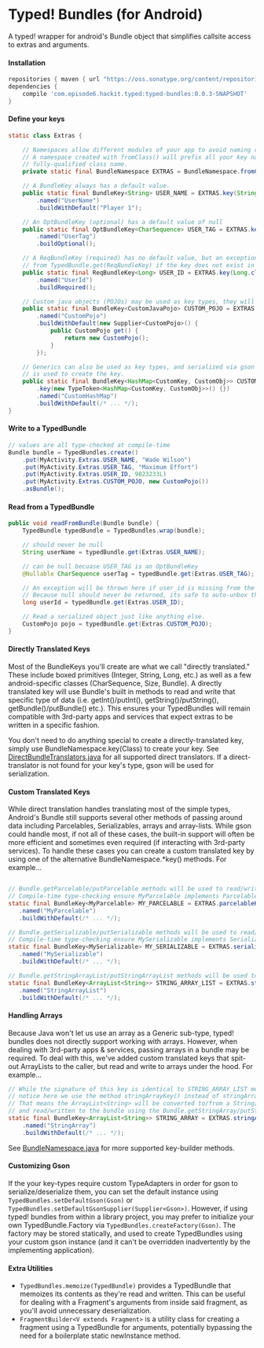 # Typed! Bundles (for Android)
A typed! wrapper for android's Bundle object that simplifies callsite access to extras and arguments.

#### Installation
```groovy
repositories { maven { url "https://oss.sonatype.org/content/repositories/snapshots/" } }
dependencies {
    compile 'com.episode6.hackit.typed:typed-bundles:0.0.3-SNAPSHOT'
}
```

#### Define your keys
```java
static class Extras {

    // Namespaces allow different modules of your app to avoid naming collisions.
    // A namespace created with fromClass() will prefix all your key names with the
    // fully-qualified class name.
    private static final BundleNamespace EXTRAS = BundleNamespace.fromClass(Extras.class);

    // A BundleKey always has a default value.
    public static final BundleKey<String> USER_NAME = EXTRAS.key(String.class)
        .named("UserName")
        .buildWithDefault("Player 1");

    // An OptBundleKey (optional) has a default value of null
    public static final OptBundleKey<CharSequence> USER_TAG = EXTRAS.key(CharSequence.class)
        .named("UserTag")
        .buildOptional();

    // A ReqBundleKey (required) has no default value, but an exception will be thrown
    // from TypedBundle.get(ReqBundleKey) if the key does not exist in the bundle
    public static final ReqBundleKey<Long> USER_ID = EXTRAS.key(Long.class)
        .named("UserId")
        .buildRequired();

    // Custom java objects (POJOs) may be used as key types, they will be serialized via gson
    public static final BundleKey<CustomJavaPojo> CUSTOM_POJO = EXTRAS.key(CustomJavaPojo.class)
        .named("CustomPojo")
        .buildWithDefault(new Supplier<CustomPojo>() {
            public CustomPojo get() {
                return new CustomPojo();
            }
        });

    // Generics can also be used as key types, and serialized via gson if a TypeToken
    // is used to create the key.
    public static final BundleKey<HashMap<CustomKey, CustomObj>> CUSTOM_HASHMAP = EXTRAS
        .key(new TypeToken<HashMap<CustomKey, CustomObj>>() {})
        .named("CustomHashMap")
        .buildWithDefault(/* ... */);
}
```

#### Write to a TypedBundle
```java
// values are all type-checked at compile-time
Bundle bundle = TypedBundles.create()
    .put(MyActivity.Extras.USER_NAME, "Wade Wilson")
    .put(MyActivity.Extras.USER_TAG, "Maximum Effort")
    .put(MyActivity.Extras.USER_ID, 9823233L)
    .put(MyActivity.Extras.CUSTOM_POJO, new CustomPojo())
    .asBundle();
```

#### Read from a TypedBundle
```java
public void readFromBundle(Bundle bundle) {
    TypedBundle typedBundle = TypedBundles.wrap(bundle);

    // should never be null
    String userName = typedBundle.get(Extras.USER_NAME);

    // can be null becuase USER_TAG is an OptBundleKey
    @Nullable CharSequence userTag = typedBundle.get(Extras.USER_TAG);

    // An exception will be thrown here if user_id is missing from the bundle.
    // Because null should never be returned, its safe to auto-unbox the returned Long.
    long userId = typedBundle.get(Extras.USER_ID);

    // Read a serialized object just like anything else.
    CustomPojo pojo = typedBundle.get(Extras.CUSTOM_POJO);
}
```

#### Directly Translated Keys
Most of the BundleKeys you'll create are what we call "directly translated." These include boxed primitives (Integer, String, Long, etc.) as well as a few android-specific classes (CharSequence, Size, Bundle). A directly translated key will use Bundle's built in methods to read and write that specific type of data (i.e. getInt()/putInt(), getString()/putString(), getBundle()/putBundle() etc.). This ensures your TypedBundles will remain compatible with 3rd-party apps and services that expect extras to be written in a specific fashion.

You don't need to do anything special to create a directly-translated key, simply use BundleNamespace.key(Class) to create your key. See [DirectBundleTranslators.java](src/main/java/com/episode6/hackit/typed/bundles/DirectBundleTranslators.java) for all supported direct translators. If a direct-translator is not found for your key's type, gson will be used for serialization.

#### Custom Translated Keys
While direct translation handles translating most of the simple types, Android's Bundle still supports several other methods of passing around data including Parcelables, Serializables, arrays and array-lists. While gson could handle most, if not all of these cases, the built-in support will often be more efficient and sometimes even required (if interacting with 3rd-party services). To handle these cases you can create a custom translated key by using one of the alternative BundleNamespace.*key() methods. For example...
 ```java

// Bundle.getParcelable/putParcelable methods will be used to read/write these objects
// Compile-time type-checking ensure MyParcelable implements Parcelable.
static final BundleKey<MyParcelable> MY_PARCELABLE = EXTRAS.parcelableKey(MyParcelable.class)
    .named("MyParcelable")
    .buildWithDefault(/* ... */);

// Bundle.getSerializable/putSerializable methods will be used to read/write these objects
// Compile-time type-checking ensure MySerializable implements Serializable.
static final BundleKey<MySerializable> MY_SERIALIZABLE = EXTRAS.serializableKey(MySerializable.class)
    .named("MySerializable")
    .buildWithDefault(/* ... */);

// Bundle.getStringArrayList/putStringArrayList methods will be used to read/write these objects.
static final BundleKey<ArrayList<String>> STRING_ARRAY_LIST = EXTRAS.stringArrayListKey()
    .named("StringArrayList")
    .buildWithDefault(/* ... */);
 ```

#### Handling Arrays
Because Java won't let us use an array as a Generic sub-type, typed! bundles does not directly support working with arrays. However, when dealing with 3rd-party apps & services, passing arrays in a bundle may be required. To deal with this, we've added custom translated keys that spit-out ArrayLists to the caller, but read and write to arrays under the hood. For example...
```java
// While the signature of this key is identical to STRING_ARRAY_LIST mentioned above,
// notice here we use the method stringArrayKey() instead of stringArrayListKey().
// That means the ArrayList<String> will be converted to/from a String[] array
// and read/written to the bundle using the Bundle.getStringArray/putStringArray methods.
static final BundleKey<ArrayList<String>> STRING_ARRAY = EXTRAS.stringArrayKey()
    .named("StringArray")
    .buildWithDefault(/* ... */);
```

See [BundleNamespace.java](src/main/java/com/episode6/hackit/typed/bundles/BundleNamespace.java) for more supported key-builder methods.

#### Customizing Gson
If the your key-types require custom TypeAdapters in order for gson to serialize/deserialize them, you can set the default instance using `TypedBundles.setDefaultGson(Gson)` or `TypedBundles.setDefaultGsonSupplier(Supplier<Gson>)`. However, if using typed! bundles from within a library project, you may prefer to initialize your own TypedBundle.Factory via `TypedBundles.createFactory(Gson)`. The factory may be stored statically, and used to create TypedBundles using your custom gson instance (and it can't be overridden inadvertently by the implementing application).

#### Extra Utilities
- `TypedBundles.memoize(TypedBundle)` provides a TypedBundle that memoizes its contents as they're read and written. This can be useful for dealing with a Fragment's arguments from inside said fragment, as you'll avoid unnecessary deserialization.
- `FragmentBuilder<V extends Fragment>` is a utility class for creating a fragment using a TypedBundle for arguments, potentially bypassing the need for a boilerplate static newInstance method.

